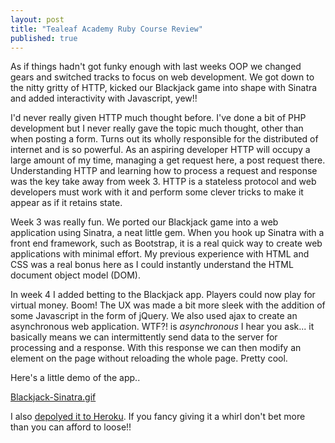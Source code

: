 ```yaml
---
layout: post
title: "Tealeaf Academy Ruby Course Review"
published: true
---
```


As if things hadn't got funky enough with last weeks OOP we changed gears and switched tracks to focus on web development. We got down to the nitty gritty of HTTP, kicked our Blackjack game into shape with Sinatra and added interactivity with Javascript, yew!!

I'd never really given HTTP much thought before. I've done a bit of PHP development but I never really gave the topic much thought, other than when posting a form. Turns out its wholly responsible for the distributed of internet and is so powerful. As an aspiring developer HTTP will occupy a large amount of my time, managing a get request here, a post request there. Understanding HTTP and learning how to process a request and response was the key take away from week 3. HTTP is a stateless protocol and web developers must work with it and perform some clever tricks to make it appear as if it retains state.

Week 3 was really fun. We ported our Blackjack game into a web application using Sinatra, a neat little gem. When you hook up Sinatra with a front end framework, such as Bootstrap, it is a real quick way to create web applications with minimal effort. My previous experience with HTML and CSS was a real bonus here as I could instantly understand the HTML document object model (DOM).

In week 4 I added betting to the Blackjack app. Players could now play for virtual money. Boom! The UX was made a bit more sleek with the addition of some Javascript in the form of jQuery. We also used ajax to create an asynchronous web application. WTF?! is _asynchronous_ I hear you ask... it basically means we can intermittently send data to the server for processing and a response. With this response we can then modify an element on the page without reloading the whole page. Pretty cool.

Here's a little demo of the app..

[Blackjack-Sinatra.gif](https://github.com/joeainsworth/joeainsworth.github.io/blob/master/_posts/Blackjack-Sinatra.gif?raw=true)

I also [depolyed it to Heroku](http://sleepy-sea-1270.herokuapp.com). If you fancy giving it a whirl don't bet more than you can afford to loose!!
